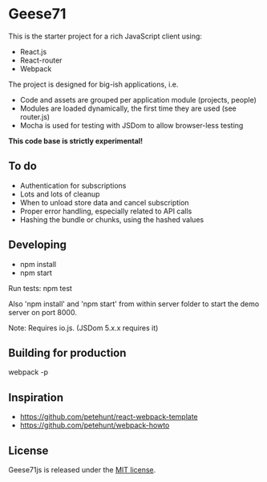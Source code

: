# Geese71

This is the starter project for a rich JavaScript client using:

* React.js
* React-router
* Webpack

The project is designed for big-ish applications, i.e.

* Code and assets are grouped per application module (projects, people)
* Modules are loaded dynamically, the first time they are used (see router.js)
* Mocha is used for testing with JSDom to allow browser-less testing

**This code base is strictly experimental!**

## To do

* Authentication for subscriptions
* Lots and lots of cleanup
* When to unload store data and cancel subscription
* Proper error handling, especially related to API calls
* Hashing the bundle or chunks, using the hashed values

## Developing

* npm install
* npm start

Run tests: npm test

Also 'npm install' and 'npm start' from within server folder to start the demo server on port 8000.

Note: Requires io.js. (JSDom 5.x.x requires it)

## Building for production

webpack -p

## Inspiration

* https://github.com/petehunt/react-webpack-template
* https://github.com/petehunt/webpack-howto

## License

Geese71js is released under the [MIT license](http://opensource.org/licenses/MIT).